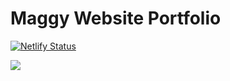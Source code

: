 # Maggy Website Portfolio
[![Netlify Status](https://api.netlify.com/api/v1/badges/c6a4dda4-34bc-4d79-9712-2c4455898889/deploy-status)](https://app.netlify.com/sites/maggy-dev/deploys)

<a href="https://maggy-dev.netlify.app/">
    <img src="https://img.shields.io/badge/Created-September%202023-blue">
 </a>

